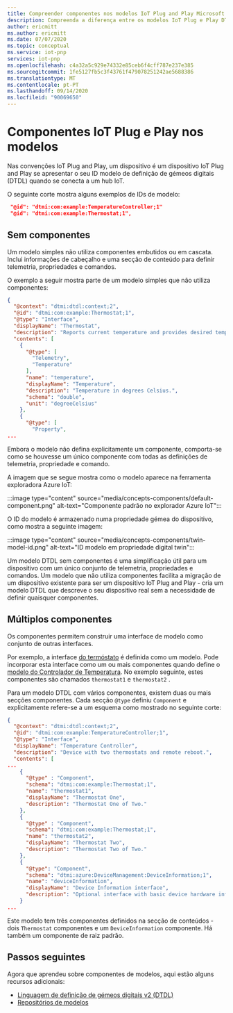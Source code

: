 ```yaml
---
title: Compreender componentes nos modelos IoT Plug and Play Microsoft Docs
description: Compreenda a diferença entre os modelos IoT Plug e Play DTDL que utilizam componentes e modelos que não utilizam componentes.
author: ericmitt
ms.author: ericmitt
ms.date: 07/07/2020
ms.topic: conceptual
ms.service: iot-pnp
services: iot-pnp
ms.openlocfilehash: c4a32a5c929e74332e85ceb6f4cff787e237e385
ms.sourcegitcommit: 1fe5127fb5c3f43761f479078251242ae5688386
ms.translationtype: MT
ms.contentlocale: pt-PT
ms.lasthandoff: 09/14/2020
ms.locfileid: "90069650"
---
```

# <a name="iot-plug-and-play-components-in-models"></a>Componentes IoT Plug e Play nos modelos

Nas convenções IoT Plug and Play, um dispositivo é um dispositivo IoT Plug and Play se apresentar o seu ID modelo de definição de gémeos digitais (DTDL) quando se conecta a um hub IoT.

O seguinte corte mostra alguns exemplos de IDs de modelo:

```json
 "@id": "dtmi:com:example:TemperatureController;1"
 "@id": "dtmi:com:example:Thermostat;1",
```

## <a name="no-components"></a>Sem componentes

Um modelo simples não utiliza componentes embutidos ou em cascata. Inclui informações de cabeçalho e uma secção de conteúdo para definir telemetria, propriedades e comandos.

O exemplo a seguir mostra parte de um modelo simples que não utiliza componentes:

```json
{
  "@context": "dtmi:dtdl:context;2",
  "@id": "dtmi:com:example:Thermostat;1",
  "@type": "Interface",
  "displayName": "Thermostat",
  "description": "Reports current temperature and provides desired temperature control.",
  "contents": [
    {
      "@type": [
        "Telemetry",
        "Temperature"
      ],
      "name": "temperature",
      "displayName": "Temperature",
      "description": "Temperature in degrees Celsius.",
      "schema": "double",
      "unit": "degreeCelsius"
    },
    {
      "@type": [
        "Property",
...
```

Embora o modelo não defina explicitamente um componente, comporta-se como se houvesse um único componente com todas as definições de telemetria, propriedade e comando.

A imagem que se segue mostra como o modelo aparece na ferramenta exploradora Azure IoT:

:::image type="content" source="media/concepts-components/default-component.png" alt-text="Componente padrão no explorador Azure IoT":::

O ID do modelo é armazenado numa propriedade gémea do dispositivo, como mostra a seguinte imagem:

:::image type="content" source="media/concepts-components/twin-model-id.png" alt-text="ID modelo em propriedade digital twin":::

Um modelo DTDL sem componentes é uma simplificação útil para um dispositivo com um único conjunto de telemetria, propriedades e comandos. Um modelo que não utiliza componentes facilita a migração de um dispositivo existente para ser um dispositivo IoT Plug and Play - cria um modelo DTDL que descreve o seu dispositivo real sem a necessidade de definir quaisquer componentes.

## <a name="multiple-components"></a>Múltiplos componentes

Os componentes permitem construir uma interface de modelo como conjunto de outras interfaces.

Por exemplo, a interface [do termóstato](https://github.com/Azure/opendigitaltwins-dtdl/blob/master/DTDL/v2/samples/Thermostat.json) é definida como um modelo. Pode incorporar esta interface como um ou mais componentes quando define o [modelo do Controlador de Temperatura](https://github.com/Azure/opendigitaltwins-dtdl/blob/master/DTDL/v2/samples/TemperatureController.json). No exemplo seguinte, estes componentes são chamados `thermostat1` e `thermostat2` .

Para um modelo DTDL com vários componentes, existem duas ou mais secções componentes. Cada secção `@type` definiu `Component` e explicitamente refere-se a um esquema como mostrado no seguinte corte:

```json
{
  "@context": "dtmi:dtdl:context;2",
  "@id": "dtmi:com:example:TemperatureController;1",
  "@type": "Interface",
  "displayName": "Temperature Controller",
  "description": "Device with two thermostats and remote reboot.",
  "contents": [
...
    {
      "@type" : "Component",
      "schema": "dtmi:com:example:Thermostat;1",
      "name": "thermostat1",
      "displayName": "Thermostat One",
      "description": "Thermostat One of Two."
    },
    {
      "@type" : "Component",
      "schema": "dtmi:com:example:Thermostat;1",
      "name": "thermostat2",
      "displayName": "Thermostat Two",
      "description": "Thermostat Two of Two."
    },
    {
      "@type": "Component",
      "schema": "dtmi:azure:DeviceManagement:DeviceInformation;1",
      "name": "deviceInformation",
      "displayName": "Device Information interface",
      "description": "Optional interface with basic device hardware information."
    }
...
```

Este modelo tem três componentes definidos na secção de conteúdos - dois `Thermostat` componentes e um `DeviceInformation` componente. Há também um componente de raiz padrão.

## <a name="next-steps"></a>Passos seguintes

Agora que aprendeu sobre componentes de modelos, aqui estão alguns recursos adicionais:

- [Linguagem de definição de gémeos digitais v2 (DTDL)](https://github.com/Azure/opendigitaltwins-dtdl)
- [Repositórios de modelos](./concepts-model-repository.md)